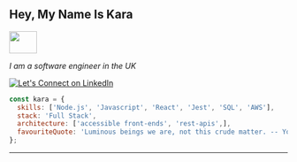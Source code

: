 <h2>Hey, My Name Is Kara

</h2>
<img src="https://media0.giphy.com/media/v1.Y2lkPTc5MGI3NjExbnJnZ3Uyd3dtMWo2MTA3NjZmbTZiNGxuMTQ5NW96MWFvbXMwNmQ5NyZlcD12MV9pbnRlcm5hbF9naWZfYnlfaWQmY3Q9cw/2wh8AaMZ2jtRseDQ3C/giphy.gif" width="50" height="40" >

<p>
  <em>
    I am a software engineer in the UK
  </em>
</p>

[![Let's Connect on LinkedIn](https://img.shields.io/badge/Let's%20Connect%20on%20LinkedIn-blue?style=flat-square&logo=Linkedin&logoColor=white)](https://www.linkedin.com/in/kara-conroy-41814680/)

```javascript
const kara = {
  skills: ['Node.js', 'Javascript', 'React', 'Jest', 'SQL', 'AWS'],
  stack: 'Full Stack',
  architecture: ['accessible front-ends', 'rest-apis',],
  favouriteQuote: 'Luminous beings we are, not this crude matter. -- Yoda',
};
```

---
